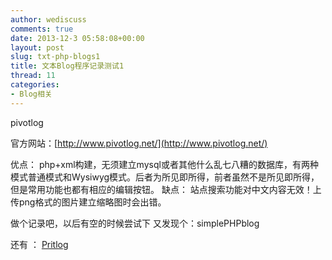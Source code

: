 ```yaml
---
author: wediscuss
comments: true
date: 2013-12-3 05:58:08+00:00
layout: post
slug: txt-php-blogs1
title: 文本Blog程序记录测试1
thread: 11
categories:
- Blog相关
---
```


pivotlog

官方网站：[http://www.pivotlog.net/](http://www.pivotlog.net/)

优点：
php+xml构建，无须建立mysql或者其他什么乱七八糟的数据库，有两种模式普通模式和Wysiwyg模式。后者为所见即所得，前者虽然不是所见即所得，但是常用功能也都有相应的编辑按钮。
缺点：
站点搜索功能对中文内容无效！上传png格式的图片建立缩略图时会出错。

做个记录吧，以后有空的时候尝试下
又发现个：simplePHPblog

还有 ： [Pritlog](http://hardkap.net/pritlog/)

